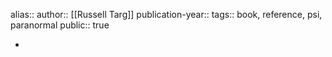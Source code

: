 alias::
author:: [[Russell Targ]] 
publication-year::
tags:: book, reference, psi, paranormal
public:: true

-